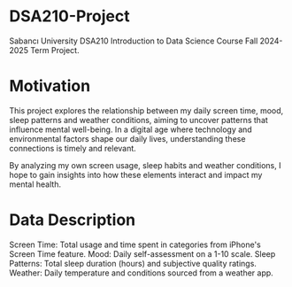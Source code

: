 # DSA210-Project
Sabancı University DSA210 Introduction to Data Science Course Fall 2024-2025 Term Project.

# Motivation
This project explores the relationship between my daily screen time, mood, sleep patterns and weather conditions, aiming to uncover patterns that influence mental well-being. In a digital age where technology and environmental factors shape our daily lives, understanding these connections is timely and relevant.

By analyzing my own screen usage, sleep habits and weather conditions, I hope to gain insights into how these elements interact and impact my mental health.

# Data Description
Screen Time: Total usage and time spent in categories from iPhone's Screen Time feature.
Mood: Daily self-assessment on a 1-10 scale.
Sleep Patterns: Total sleep duration (hours) and subjective quality ratings.
Weather: Daily temperature and conditions sourced from a weather app.

